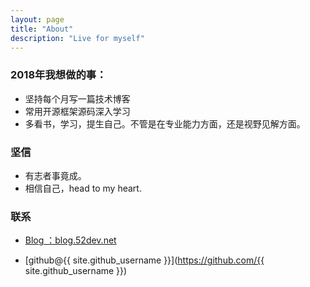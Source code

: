 ```yaml
---
layout: page
title: "About"
description: "Live for myself"
---
```



### 2018年我想做的事：

- 坚持每个月写一篇技术博客
- 常用开源框架源码深入学习
- 多看书，学习，提生自己。不管是在专业能力方面，还是视野见解方面。

### 坚信   

- 有志者事竟成。
- 相信自己，head to my heart.


### 联系

- [Blog ：blog.52dev.net](http://blog.52dev.net)

- [github@{{ site.github_username }}](https://github.com/{{ site.github_username }})

